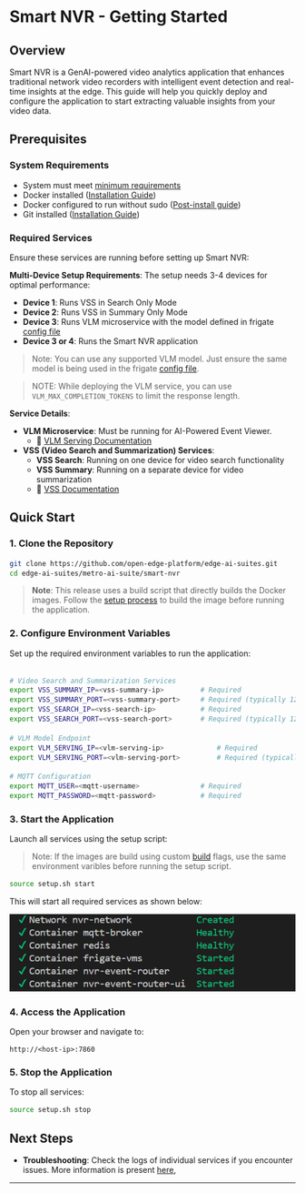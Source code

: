 # Smart NVR - Getting Started

## Overview

Smart NVR is a GenAI-powered video analytics application that enhances traditional network video recorders with intelligent event detection and real-time insights at the edge. This guide will help you quickly deploy and configure the application to start extracting valuable insights from your video data.

## Prerequisites

### System Requirements
- System must meet [minimum requirements](./system-requirements.md)
- Docker installed ([Installation Guide](https://docs.docker.com/get-docker/))
- Docker configured to run without sudo ([Post-install guide](https://docs.docker.com/engine/install/linux-postinstall/))
- Git installed ([Installation Guide](https://git-scm.com/book/en/v2/Getting-Started-Installing-Git))

### Required Services
Ensure these services are running before setting up Smart NVR:

**Multi-Device Setup Requirements**: The setup needs 3-4 devices for optimal performance:
- **Device 1**: Runs VSS in Search Only Mode
- **Device 2**: Runs VSS in Summary Only Mode  
- **Device 3**: Runs VLM microservice with the model defined in frigate [config file](../../resources/frigate-config/config.yml)
- **Device 3 or 4**: Runs the Smart NVR application

> Note: You can use any supported VLM model. Just ensure the same model is being used in the frigate [config file](../../resources/frigate-config/config.yml). 

> NOTE: While deploying the VLM service, you can use `VLM_MAX_COMPLETION_TOKENS` to limit the response length. 

**Service Details**:
- **VLM Microservice**: Must be running for AI-Powered Event Viewer. 
  - 📖 [VLM Serving Documentation](https://github.com/open-edge-platform/edge-ai-libraries/blob/main/microservices/vlm-openvino-serving/docs/user-guide/get-started.md) 
- **VSS (Video Search and Summarization) Services**:
  - **VSS Search**: Running on one device for video search functionality
  - **VSS Summary**: Running on a separate device for video summarization
  - 📖 [VSS Documentation](https://github.com/open-edge-platform/edge-ai-libraries/blob/main/sample-applications/video-search-and-summarization/docs/user-guide/get-started.md)

## Quick Start

### 1. Clone the Repository

```bash
git clone https://github.com/open-edge-platform/edge-ai-suites.git
cd edge-ai-suites/metro-ai-suite/smart-nvr
```
> **Note**: This release uses a build script that directly builds the Docker images. Follow the [setup process](./how-to-build-from-source.md) to build the image before running the application.

### 2. Configure Environment Variables

Set up the required environment variables to run the application:

```bash

# Video Search and Summarization Services
export VSS_SUMMARY_IP=<vss-summary-ip>         # Required
export VSS_SUMMARY_PORT=<vss-summary-port>     # Required (typically 12345)
export VSS_SEARCH_IP=<vss-search-ip>           # Required
export VSS_SEARCH_PORT=<vss-search-port>       # Required (typically 12345)

# VLM Model Endpoint
export VLM_SERVING_IP=<vlm-serving-ip>             # Required
export VLM_SERVING_PORT=<vlm-serving-port>         # Required (typically 9766)

# MQTT Configuration
export MQTT_USER=<mqtt-username>               # Required
export MQTT_PASSWORD=<mqtt-password>           # Required

```

### 3. Start the Application

Launch all services using the setup script:

> Note: If the images are build using custom [build](./how-to-build-from-source.md#customizing-the-build) flags, use the same environment varibles before running the setup script. 

```bash
source setup.sh start
```

This will start all required services as shown below:

![Services overview](./_images/containers.png)

### 4. Access the Application

Open your browser and navigate to:
```
http://<host-ip>:7860
```

### 5. Stop the Application

To stop all services:

```bash
source setup.sh stop
```

## Next Steps

- **Troubleshooting**: Check the logs of individual services if you encounter issues. More information is present [here](./support.md#troubleshooting-docker-deployments),


---